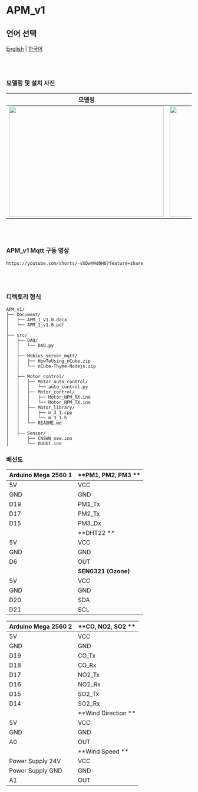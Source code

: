 # APM_v1
## 언어 선택

[English](README.md) | [한국어](README_KR.md)

<br><br>

### 모델링 및 설치 사진
<div align="center">
  
  | 모델링 | 설치 |
  |:---:|:---:|
  | <img src="https://github.com/user-attachments/assets/16247e7f-1541-47be-a514-2af5a8bb7449" width="420px" height="300px"> | <img src="https://github.com/user-attachments/assets/54e6a5d6-ec62-4971-b192-cef102818fc4" width="420px" height="300px"> |
</div>

<br><br>

### APM_v1 Mqtt 구동 영상

```
https://youtube.com/shorts/-vXDwXWd0H0?feature=share
```

<br><br>

### 디렉토리 형식

```
APM_v1/
├── Document/
│   ├── APM_1_v1.0.docx
│   └── APM_1_v1.0.pdf
│
├── src/
│   ├── DAQ/
│   │   └── DAQ.py
│   │
│   ├── Mobius_server_mqtt/
│   │   ├── HowToUsing_nCube.zip
│   │   └── nCube-Thyme-Nodejs.zip
│   │
│   ├── Motor_control/
│   │   ├── Motor_auto_control/
│   │   │   └── auto_control.py
│   │   ├── Motor_control/
│   │   │   ├── Motor_NPM_RX.ino
│   │   │   └── Motor_NPM_TX.ino
│   │   ├── Motor_library/
│   │   │   ├── m_3_1.cpp
│   │   │   └── m_3_1.h
│   │   └── README.md
│   │
│   ├── Sensor/
│       ├── CNSWW_new.ino
│       └── DDDOT.ino

```

### 배선도

| **Arduino Mega 2560 1**  | **PM1, PM2, PM3 **      |
|-----------------------|---------------------|
| 5V                    | VCC                 |
| GND                   | GND                 |
| D19                   | PM1_Tx              |
| D17                   | PM2_Tx              |
| D15                   | PM3_Dx              |
|                       | **DHT22 **              |
| 5V                    | VCC                 |
| GND                   | GND                 |
| D6                    | OUT                 |
|                       | **SEN0321 (Ozone)**     |
| 5V                    | VCC                 |
| GND                   | GND                 |
| D20                   | SDA                 |
| D21                   | SCL                 |

| **Arduino Mega 2560 2**  | **CO, NO2, SO2 **      |
|-----------------------|---------------------|
| 5V                    | VCC                 |
| GND                   | GND                 |
| D19                   | CO_Tx               |
| D18                   | CO_Rx               |
| D17                   | NO2_Tx              |
| D16                   | NO2_Rx              |
| D15                   | SO2_Tx              |
| D14                   | SO2_Rx              |
|                       | **Wind Direction **     |
| 5V                    | VCC                 |
| GND                   | GND                 |
| A0                    | OUT                 |
|                       | **Wind Speed **         |
| Power Supply 24V      | VCC                 |
| Power Supply GND      | GND                 |
| A1                    | OUT                 |





